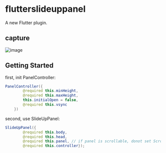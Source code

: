 # flutterslideuppanel

A new Flutter plugin.

## capture

![image]()

## Getting Started

first, init PanelController:
```java
PanelController({
		@required this.minHeight,
		@required this.maxHeight,
		this.initialOpen = false,
		@required this.vsync
	})
```
second, use SlideUpPanel:
```java
SlideUpPanel({
		@required this.body,
		@required this.head,
		@required this.panel, // if panel is scrollable, donot set ScrollController for it
		@required this.controller});
```


